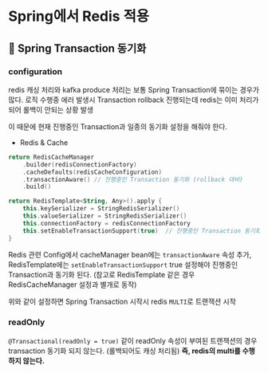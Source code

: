 # Spring에서 Redis 적용


## 📌 Spring Transaction 동기화

### configuration

redis 캐싱 처리와 kafka produce 처리는 보통 Spring Transaction에 묶이는 경우가 많다.
로직 수행중 에러 발생시 Transaction rollback 진행되는데 redis는 이미 처리가 되어 롤백이 안되는 상황 발생

이 때문에 현재 진행중인 Transaction과 일종의 동기화 설정을 해줘야 한다.

- Redis & Cache
```kotlin
return RedisCacheManager
    .builder(redisConnectionFactory)
    .cacheDefaults(redisCacheConfiguration)
    .transactionAware() // 진행중인 Transaction 동기화 (rollback 대비)
    .build()

return RedisTemplate<String, Any>().apply {
    this.keySerializer = StringRedisSerializer()
    this.valueSerializer = StringRedisSerializer()
    this.connectionFactory = redisConnectionFactory
    this.setEnableTransactionSupport(true)  // 진행중인 Transaction 동기화
}
```
Redis 관련 Config에서 cacheManager bean에는 `transactionAware` 속성 추가, RedisTemplate에는 `setEnableTransactionSupport` true 설정해야 진행중인 Transaction과 동기화 된다.
(참고로 RedisTemplate 같은 경우 RedisCacheManager 설정과 별개로 동작)

위와 같이 설정하면 Spring Transaction 시작시 redis `MULTI`로 트랜잭션 시작

### readOnly

`@Transactional(readOnly = true)` 같이 readOnly 속성이 부여된 트랜잭션의 경우 transaction 동기화 되지 않는다. (롤백되어도 캐싱 처리됨)
**즉, redis의 multi를 수행하지 않는다.**

